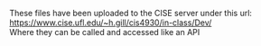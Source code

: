 These files have been uploaded to the CISE server under this url: <br>
<emphasis>https://www.cise.ufl.edu/~h.gill/cis4930/in-class/Dev/</emphasis>
<br>
Where they can be called and accessed like an API